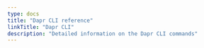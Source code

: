 ```yaml
---
type: docs
title: "Dapr CLI reference"
linkTitle: "Dapr CLI"
description: "Detailed information on the Dapr CLI commands"
---
```


